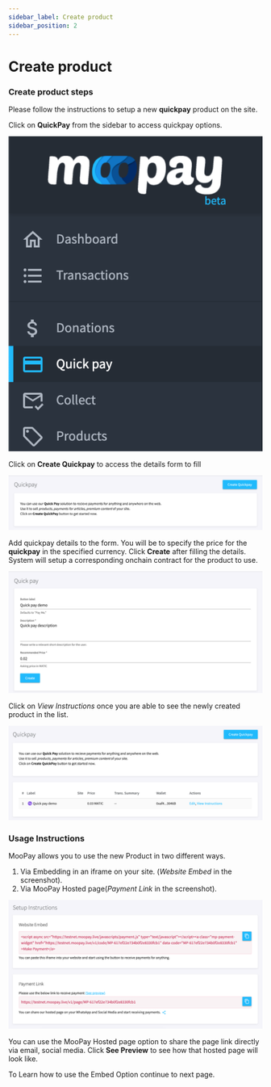 ```yaml
---
sidebar_label: Create product
sidebar_position: 2
---
```

# Create product

### Create product steps
Please follow the instructions to setup a new __quickpay__ product on the site.

Click on __QuickPay__ from the sidebar to access quickpay options.


![Access QuickPay](/setup/product/screen-sidebar-option.png)

Click on __Create Quickpay__ to access the details form to fill


![Create QuickPay](/setup/product/screen-create-button.png)

Add quickpay details to the form. You will be to specify the price for the __quickpay__ in the specified currency. Click __Create__ after filling the details. System will setup a corresponding onchain contract for the product to use.


![Fill Details](/setup/product/screen-fill-details.png)

Click on _View Instructions_ once you are able to see the newly created product in the list.

![View Instructions](/setup/product/screen-view-instructions.png)

### Usage Instructions

MooPay allows you to use the new Product in two different ways.
1. Via Embedding in an iframe on your site. (_Website Embed_ in the screenshot).
2. Via MooPay Hosted page(_Payment Link_ in the screenshot).

![Instructions](/setup/product/screen-instructions.png)

You can use the MooPay Hosted page option to share the page link directly via email, social media.
Click __See Preview__ to see how that hosted page will look like.

To Learn how to use the Embed Option continue to next page.